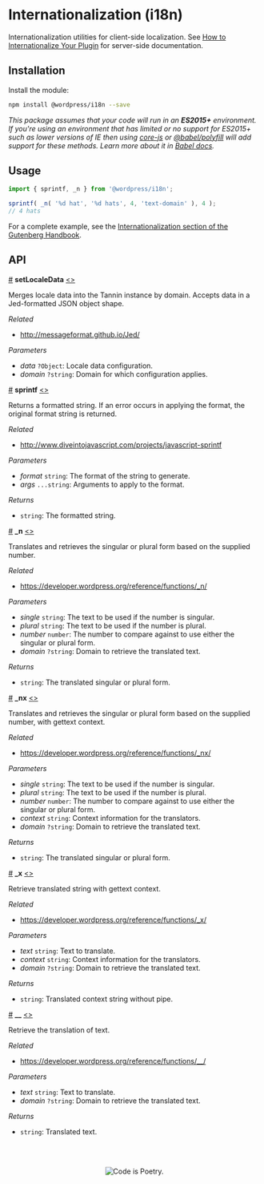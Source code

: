 # Internationalization (i18n)

Internationalization utilities for client-side localization. See [How to Internationalize Your Plugin](https://developer.wordpress.org/plugins/internationalization/how-to-internationalize-your-plugin/) for server-side documentation.

## Installation

Install the module:

```bash
npm install @wordpress/i18n --save
```

_This package assumes that your code will run in an **ES2015+** environment. If you're using an environment that has limited or no support for ES2015+ such as lower versions of IE then using [core-js](https://github.com/zloirock/core-js) or [@babel/polyfill](https://babeljs.io/docs/en/next/babel-polyfill) will add support for these methods. Learn more about it in [Babel docs](https://babeljs.io/docs/en/next/caveats)._

## Usage

```js
import { sprintf, _n } from '@wordpress/i18n';

sprintf( _n( '%d hat', '%d hats', 4, 'text-domain' ), 4 );
// 4 hats
```

For a complete example, see the [Internationalization section of the Gutenberg Handbook](https://wordpress.org/gutenberg/handbook/designers-developers/developers/internationalization/).

## API

<!-- START TOKEN(Autogenerated API docs) -->

<a name="setLocaleData" href="#setLocaleData">#</a> **setLocaleData** [\<>](src/index.js#L45-L58)

Merges locale data into the Tannin instance by domain. Accepts data in a
Jed-formatted JSON object shape.

_Related_

-   <http://messageformat.github.io/Jed/>

_Parameters_

-   _data_ `?Object`: Locale data configuration.
-   _domain_ `?string`: Domain for which configuration applies.

<a name="sprintf" href="#sprintf">#</a> **sprintf** [\<>](src/index.js#L159-L167)

Returns a formatted string. If an error occurs in applying the format, the
original format string is returned.

_Related_

-   <http://www.diveintojavascript.com/projects/javascript-sprintf>

_Parameters_

-   _format_ `string`: The format of the string to generate.
-   _args_ `...string`: Arguments to apply to the format.

_Returns_

-   `string`: The formatted string.

<a name="_n" href="#_n">#</a> **\_n** [\<>](src/index.js#L125-L127)

Translates and retrieves the singular or plural form based on the supplied
number.

_Related_

-   <https://developer.wordpress.org/reference/functions/_n/>

_Parameters_

-   _single_ `string`: The text to be used if the number is singular.
-   _plural_ `string`: The text to be used if the number is plural.
-   _number_ `number`: The number to compare against to use either the singular or plural form.
-   _domain_ `?string`: Domain to retrieve the translated text.

_Returns_

-   `string`: The translated singular or plural form.

<a name="_nx" href="#_nx">#</a> **\_nx** [\<>](src/index.js#L144-L146)

Translates and retrieves the singular or plural form based on the supplied
number, with gettext context.

_Related_

-   <https://developer.wordpress.org/reference/functions/_nx/>

_Parameters_

-   _single_ `string`: The text to be used if the number is singular.
-   _plural_ `string`: The text to be used if the number is plural.
-   _number_ `number`: The number to compare against to use either the singular or plural form.
-   _context_ `string`: Context information for the translators.
-   _domain_ `?string`: Domain to retrieve the translated text.

_Returns_

-   `string`: The translated singular or plural form.

<a name="_x" href="#_x">#</a> **\_x** [\<>](src/index.js#L107-L109)

Retrieve translated string with gettext context.

_Related_

-   <https://developer.wordpress.org/reference/functions/_x/>

_Parameters_

-   _text_ `string`: Text to translate.
-   _context_ `string`: Context information for the translators.
-   _domain_ `?string`: Domain to retrieve the translated text.

_Returns_

-   `string`: Translated context string without pipe.

<a name="__" href="#__">#</a> **\_\_** [\<>](src/index.js#L92-L94)

Retrieve the translation of text.

_Related_

-   <https://developer.wordpress.org/reference/functions/__/>

_Parameters_

-   _text_ `string`: Text to translate.
-   _domain_ `?string`: Domain to retrieve the translated text.

_Returns_

-   `string`: Translated text.


<!-- END TOKEN(Autogenerated API docs) -->

<br/><br/><p align="center"><img src="https://s.w.org/style/images/codeispoetry.png?1" alt="Code is Poetry." /></p>
